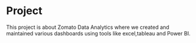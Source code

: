 # Project
This project is about Zomato Data Analytics where we created and maintained various dashboards using tools like excel,tableau and Power BI.

